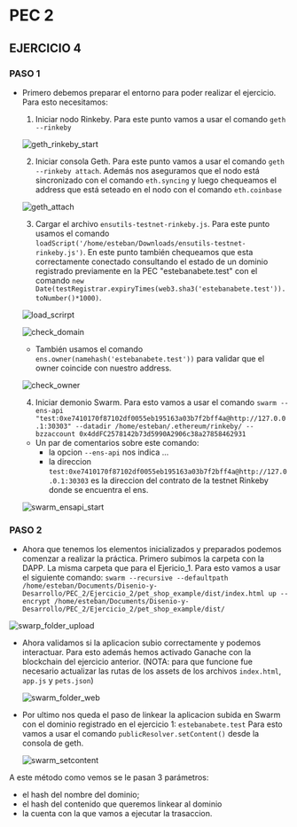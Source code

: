 # PEC 2
## EJERCICIO 4

### PASO 1
-   Primero debemos preparar el entorno para poder realizar el ejercicio. Para esto necesitamos:
    1.   Iniciar nodo Rinkeby. Para este punto vamos a usar el comando `geth --rinkeby`

      ![geth_rinkeby_start](https://github.com/egabete/Disenio-y-Desarrollo/blob/master/PEC_2/Ejercicio_4/img/geth_rinkeby_start.png)

    2.   Iniciar consola Geth. Para este punto vamos a usar el comando `geth --rinkeby attach`. Además nos aseguramos que el nodo está sincronizado con el comando `eth.syncing` y luego chequeamos el address que está seteado en el nodo con el comando `eth.coinbase`

      ![geth_attach](https://github.com/egabete/Disenio-y-Desarrollo/blob/master/PEC_2/Ejercicio_4/img/geth_attach.png)

    3.   Cargar el archivo `ensutils-testnet-rinkeby.js`. Para este punto usamos el comando `loadScript('/home/esteban/Downloads/ensutils-testnet-rinkeby.js')`. En este punto también chequeamos que esta correctamente conectado consultando el estado de un dominio registrado previamente en la PEC "estebanabete.test" con el comando `new Date(testRegistrar.expiryTimes(web3.sha3('estebanabete.test')).toNumber()*1000)`.
    
    ![load_scrirpt](https://github.com/egabete/Disenio-y-Desarrollo/blob/master/PEC_2/Ejercicio_4/img/load_scrirpt.png)
    
    ![check_domain](https://github.com/egabete/Disenio-y-Desarrollo/blob/master/PEC_2/Ejercicio_4/img/check_domain.png)
    
    - También usamos el comando `ens.owner(namehash('estebanabete.test'))` para validar que el owner coincide con nuestro address.

    ![check_owner](https://github.com/egabete/Disenio-y-Desarrollo/blob/master/PEC_2/Ejercicio_4/img/check_owner.png)


    4.   Iniciar demonio Swarm. Para esto vamos a usar el comando `swarm --ens-api "test:0xe7410170f87102df0055eb195163a03b7f2bff4a@http://127.0.0.1:30303" --datadir /home/esteban/.ethereum/rinkeby/ --bzzaccount 0x4ddFC2578142b73d5990A2906c38a27858462931`
    -   Un par de comentarios sobre este comando:
        - la opcion `--ens-api` nos indica ...
        - la direccion `test:0xe7410170f87102df0055eb195163a03b7f2bff4a@http://127.0.0.1:30303` es la direccion del contrato de la testnet Rinkeby donde se encuentra el ens.

    ![swarm_ensapi_start](https://github.com/egabete/Disenio-y-Desarrollo/blob/master/PEC_2/Ejercicio_4/img/filename.png)

### PASO 2
-   Ahora que tenemos los elementos inicializados y preparados podemos comenzar a realizar la práctica. Primero subimos la carpeta con la DAPP. La misma carpeta que para el Ejericio_1.
Para esto vamos a usar el siguiente comando:
`swarm --recursive --defaultpath /home/esteban/Documents/Disenio-y-Desarrollo/PEC_2/Ejercicio_2/pet_shop_example/dist/index.html up --encrypt /home/esteban/Documents/Disenio-y-Desarrollo/PEC_2/Ejercicio_2/pet_shop_example/dist/`

  ![swarp_folder_upload](https://github.com/egabete/Disenio-y-Desarrollo/blob/master/PEC_2/Ejercicio_4/img/swarp_folder_upload.png)

- Ahora validamos si la aplicacion subio correctamente y podemos interactuar. Para esto además hemos activado Ganache con la blockchain del ejercicio anterior. (NOTA: para que funcione fue necesario actualizar las rutas de los assets de los archivos `index.html`, `app.js` y `pets.json`)


  ![swarm_folder_web](https://github.com/egabete/Disenio-y-Desarrollo/blob/master/PEC_2/Ejercicio_4/img/swarm_folder_web.png)


- Por ultimo nos queda el paso de linkear la aplicacion subida en Swarm con el dominio registrado en el ejercicio 1: `estebanabete.test`
Para esto vamos a usar el comando `publicResolver.setContent()` desde la consola de geth.

  ![swarm_setcontent](https://github.com/egabete/Disenio-y-Desarrollo/blob/master/PEC_2/Ejercicio_4/img/swarm_setcontent.png)

A este método como vemos se le pasan 3 parámetros:
- el hash del nombre del dominio;
- el hash del contenido que queremos linkear al dominio
- la cuenta con la que vamos a ejecutar la trasaccion.

